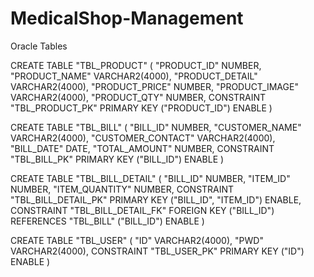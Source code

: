 # MedicalShop-Management

Oracle Tables

CREATE TABLE  "TBL_PRODUCT" 
   (	"PRODUCT_ID" NUMBER, 
	"PRODUCT_NAME" VARCHAR2(4000), 
	"PRODUCT_DETAIL" VARCHAR2(4000), 
	"PRODUCT_PRICE" NUMBER, 
	"PRODUCT_IMAGE" VARCHAR2(4000), 
	"PRODUCT_QTY" NUMBER, 
	 CONSTRAINT "TBL_PRODUCT_PK" PRIMARY KEY ("PRODUCT_ID") ENABLE
   )



CREATE TABLE  "TBL_BILL" 
   (	"BILL_ID" NUMBER, 
	"CUSTOMER_NAME" VARCHAR2(4000), 
	"CUSTOMER_CONTACT" VARCHAR2(4000), 
	"BILL_DATE" DATE, 
	"TOTAL_AMOUNT" NUMBER, 
	 CONSTRAINT "TBL_BILL_PK" PRIMARY KEY ("BILL_ID") ENABLE
   )


CREATE TABLE  "TBL_BILL_DETAIL" 
   (	"BILL_ID" NUMBER, 
	"ITEM_ID" NUMBER, 
	"ITEM_QUANTITY" NUMBER, 
	 CONSTRAINT "TBL_BILL_DETAIL_PK" PRIMARY KEY ("BILL_ID", "ITEM_ID") ENABLE, 
	 CONSTRAINT "TBL_BILL_DETAIL_FK" FOREIGN KEY ("BILL_ID")
	  REFERENCES  "TBL_BILL" ("BILL_ID") ENABLE
   )


CREATE TABLE  "TBL_USER" 
   (	"ID" VARCHAR2(4000), 
	"PWD" VARCHAR2(4000), 
	 CONSTRAINT "TBL_USER_PK" PRIMARY KEY ("ID") ENABLE
   )

 
